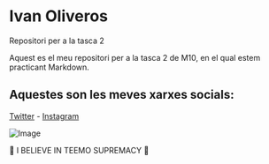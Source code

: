 # Ivan Oliveros
Repositori per a la tasca 2

Aquest es el meu repositori per a la tasca 2 de M10, en el qual estem practicant Markdown.

## Aquestes son les meves xarxes socials:
[Twitter](https://twitter.com/home?lang=ca) - 
[Instagram](https://www.instagram.com/)


![Image](https://external-preview.redd.it/L3x3pzqM9kjrK0bLju4Ok4A5VfVDQFC4QaWp9Aq6tvM.jpg?auto=webp&s=bd5df795269b07517b1f2100785f917e6edb998f)

🍄 I BELIEVE IN TEEMO SUPREMACY 🍄
